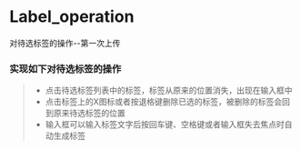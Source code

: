 # Label_operation
对待选标签的操作--第一次上传

### 实现如下对待选标签的操作 ###

> * 点击待选标签列表中的标签，标签从原来的位置消失，出现在输入框中
> * 点击标签上的X图标或者按退格键删除已选的标签，被删除的标签会回到原来待选标签的位置
> * 输入框可以输入标签文字后按回车键、空格键或者输入框失去焦点时自动生成标签
